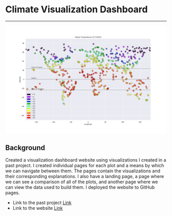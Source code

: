 # Climate Visualization Dashboard
- - -
![globaltemp](assets/GlobalTempPlot.png)
## Background

Created a visualization dashboard website using visualizations I created in a past project. I created individual pages for each plot and a means by which we can navigate between them. The pages contain the visualizations and their corresponding explanations. I also have a landing page, a page where we can see a comparison of all of the plots, and another page where we can view the data used to build them. I deployed the website to GitHub pages. 
* Link to the past project [Link](https://github.com/teomotun/Vacation-Planner)
* Link to the website [Link](https://teomotun.github.io/Climate-Visualization-Dashboard/)
